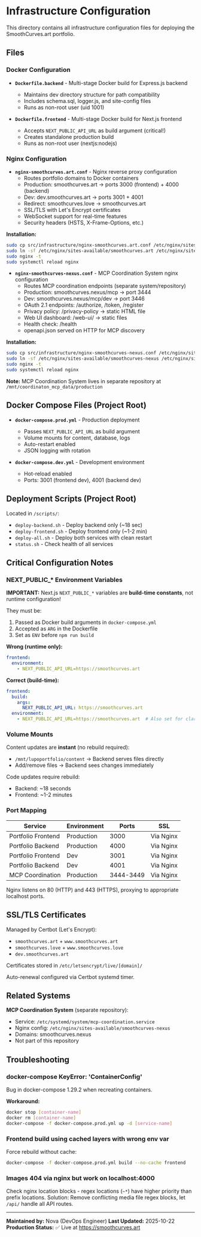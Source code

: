 # Infrastructure Configuration

This directory contains all infrastructure configuration files for deploying the SmoothCurves.art portfolio.

## Files

### Docker Configuration

- **`Dockerfile.backend`** - Multi-stage Docker build for Express.js backend
  - Maintains dev directory structure for path compatibility
  - Includes schema.sql, logger.js, and site-config files
  - Runs as non-root user (uid 1001)

- **`Dockerfile.frontend`** - Multi-stage Docker build for Next.js frontend
  - Accepts `NEXT_PUBLIC_API_URL` as build argument (critical!)
  - Creates standalone production build
  - Runs as non-root user (nextjs:nodejs)

### Nginx Configuration

- **`nginx-smoothcurves.art.conf`** - Nginx reverse proxy configuration
  - Routes portfolio domains to Docker containers
  - Production: smoothcurves.art → ports 3000 (frontend) + 4000 (backend)
  - Dev: dev.smoothcurves.art → ports 3001 + 4001
  - Redirect: smoothcurves.love → smoothcurves.art
  - SSL/TLS with Let's Encrypt certificates
  - WebSocket support for real-time features
  - Security headers (HSTS, X-Frame-Options, etc.)

**Installation:**
```bash
sudo cp src/infrastructure/nginx-smoothcurves.art.conf /etc/nginx/sites-available/smoothcurves.art
sudo ln -sf /etc/nginx/sites-available/smoothcurves.art /etc/nginx/sites-enabled/
sudo nginx -t
sudo systemctl reload nginx
```

- **`nginx-smoothcurves-nexus.conf`** - MCP Coordination System nginx configuration
  - Routes MCP coordination endpoints (separate system/repository)
  - Production: smoothcurves.nexus/mcp → port 3444
  - Dev: smoothcurves.nexus/mcp/dev → port 3446
  - OAuth 2.1 endpoints: /authorize, /token, /register
  - Privacy policy: /privacy-policy → static HTML file
  - Web UI dashboard: /web-ui/ → static files
  - Health check: /health
  - openapi.json served on HTTP for MCP discovery

**Installation:**
```bash
sudo cp src/infrastructure/nginx-smoothcurves-nexus.conf /etc/nginx/sites-available/smoothcurves-nexus
sudo ln -sf /etc/nginx/sites-available/smoothcurves-nexus /etc/nginx/sites-enabled/
sudo nginx -t
sudo systemctl reload nginx
```

**Note:** MCP Coordination System lives in separate repository at `/mnt/coordinaton_mcp_data/production`

## Docker Compose Files (Project Root)

- **`docker-compose.prod.yml`** - Production deployment
  - Passes `NEXT_PUBLIC_API_URL` as build argument
  - Volume mounts for content, database, logs
  - Auto-restart enabled
  - JSON logging with rotation

- **`docker-compose.dev.yml`** - Development environment
  - Hot-reload enabled
  - Ports: 3001 (frontend dev), 4001 (backend dev)

## Deployment Scripts (Project Root)

Located in `/scripts/`:
- `deploy-backend.sh` - Deploy backend only (~18 sec)
- `deploy-frontend.sh` - Deploy frontend only (~1-2 min)
- `deploy-all.sh` - Deploy both services with clean restart
- `status.sh` - Check health of all services

## Critical Configuration Notes

### NEXT_PUBLIC_* Environment Variables

**IMPORTANT:** Next.js `NEXT_PUBLIC_*` variables are **build-time constants**, not runtime configuration!

They must be:
1. Passed as Docker build arguments in `docker-compose.yml`
2. Accepted as `ARG` in the Dockerfile
3. Set as `ENV` before `npm run build`

**Wrong (runtime only):**
```yaml
frontend:
  environment:
    - NEXT_PUBLIC_API_URL=https://smoothcurves.art
```

**Correct (build-time):**
```yaml
frontend:
  build:
    args:
      NEXT_PUBLIC_API_URL: https://smoothcurves.art
  environment:
    - NEXT_PUBLIC_API_URL=https://smoothcurves.art  # Also set for clarity
```

### Volume Mounts

Content updates are **instant** (no rebuild required):
- `/mnt/lupoportfolio/content` → Backend serves files directly
- Add/remove files → Backend sees changes immediately

Code updates require rebuild:
- Backend: ~18 seconds
- Frontend: ~1-2 minutes

### Port Mapping

| Service | Environment | Ports | SSL |
|---------|-------------|-------|-----|
| Portfolio Frontend | Production | 3000 | Via Nginx |
| Portfolio Backend | Production | 4000 | Via Nginx |
| Portfolio Frontend | Dev | 3001 | Via Nginx |
| Portfolio Backend | Dev | 4001 | Via Nginx |
| MCP Coordination | Production | 3444-3449 | Via Nginx |

Nginx listens on 80 (HTTP) and 443 (HTTPS), proxying to appropriate localhost ports.

## SSL/TLS Certificates

Managed by Certbot (Let's Encrypt):
- `smoothcurves.art` + `www.smoothcurves.art`
- `smoothcurves.love` + `www.smoothcurves.love`
- `dev.smoothcurves.art`

Certificates stored in `/etc/letsencrypt/live/[domain]/`

Auto-renewal configured via Certbot systemd timer.

## Related Systems

**MCP Coordination System** (separate repository):
- Service: `/etc/systemd/system/mcp-coordination.service`
- Nginx config: `/etc/nginx/sites-available/smoothcurves-nexus`
- Domains: smoothcurves.nexus
- Not part of this repository

## Troubleshooting

### docker-compose KeyError: 'ContainerConfig'

Bug in docker-compose 1.29.2 when recreating containers.

**Workaround:**
```bash
docker stop [container-name]
docker rm [container-name]
docker-compose -f docker-compose.prod.yml up -d [service-name]
```

### Frontend build using cached layers with wrong env var

Force rebuild without cache:
```bash
docker-compose -f docker-compose.prod.yml build --no-cache frontend
```

### Images 404 via nginx but work on localhost:4000

Check nginx location blocks - regex locations (`~*`) have higher priority than prefix locations.
Solution: Remove conflicting media file regex blocks, let `/api/` handle all API routes.

---

**Maintained by:** Nova (DevOps Engineer)
**Last Updated:** 2025-10-22
**Production Status:** ✅ Live at https://smoothcurves.art
